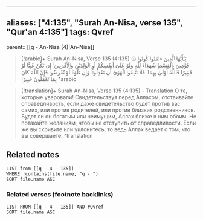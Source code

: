 
---
aliases: ["4:135", "Surah An-Nisa, verse 135", "Qur'an 4:135"]
tags: Qvref
---

parent:: [[q - An-Nisa (4)|An-Nisa]]

> [!arabic]+ Surah An-Nisa, Verse 135 (4:135)
> <span class="quran-arabic">۞ يَـٰٓأَيُّهَا ٱلَّذِينَ ءَامَنُوا۟ كُونُوا۟ قَوَّٰمِينَ بِٱلْقِسْطِ شُهَدَآءَ لِلَّهِ وَلَوْ عَلَىٰٓ أَنفُسِكُمْ أَوِ ٱلْوَٰلِدَيْنِ وَٱلْأَقْرَبِينَ ۚ إِن يَكُنْ غَنِيًّا أَوْ فَقِيرًا فَٱللَّهُ أَوْلَىٰ بِهِمَا ۖ فَلَا تَتَّبِعُوا۟ ٱلْهَوَىٰٓ أَن تَعْدِلُوا۟ ۚ وَإِن تَلْوُۥٓا۟ أَوْ تُعْرِضُوا۟ فَإِنَّ ٱللَّهَ كَانَ بِمَا تَعْمَلُونَ خَبِيرًا</span>
^arabic

> [!translation]+ Surah An-Nisa, Verse 135 (4:135) - Translation
> О те, которые уверовали! Свидетельствуя перед Аллахом, отстаивайте справедливость, если даже свидетельство будет против вас самих, или против родителей, или против близких родственников. Будет ли он богатым или неимущим, Аллах ближе к ним обоим. Не потакайте желаниям, чтобы не отступить от справедливости. Если же вы скривите или уклонитесь, то ведь Аллах ведает о том, что вы совершаете.
^translation



## Related notes
```dataview
LIST from [[q - 4 - 135]]
WHERE !contains(file.name, "q - ")
SORT file.name ASC
```

### Related verses (footnote backlinks)
```dataview
LIST FROM [[q - 4 - 135]] AND #Qvref
SORT file.name ASC
```

